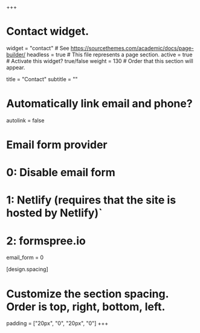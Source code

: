 +++
# Contact widget.
widget = "contact"  # See https://sourcethemes.com/academic/docs/page-builder/
headless = true  # This file represents a page section.
active = true  # Activate this widget? true/false
weight = 130  # Order that this section will appear.

title = "Contact"
subtitle = ""

# Automatically link email and phone?
autolink = false

# Email form provider
#   0: Disable email form
#   1: Netlify (requires that the site is hosted by Netlify)`
#   2: formspree.io
email_form = 0

[design.spacing]
  # Customize the section spacing. Order is top, right, bottom, left.
  padding = ["20px", "0", "20px", "0"]
+++

